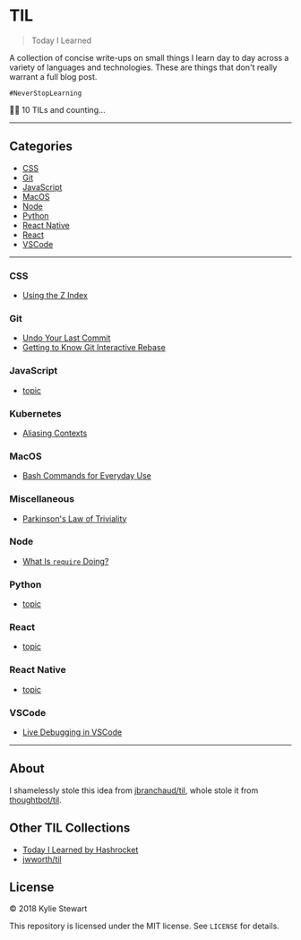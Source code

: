 # TIL

> Today I Learned

A collection of concise write-ups on small things I learn day to day across a
variety of languages and technologies. These are things that don't really
warrant a full blog post.

`#NeverStopLearning`

✍🏼 10 TILs and counting...

---

## Categories

- [CSS](#css)
- [Git](#git)
- [JavaScript](#javascript)
- [MacOS](#macos)
- [Node](#node)
- [Python](#python)
- [React Native](#react-native)
- [React](#react)
- [VSCode](#vscode)

---

### CSS

- [Using the Z Index](css/using-z-index.md)

### Git

- [Undo Your Last Commit](git/undoing-last-commit.md)
- [Getting to Know Git Interactive Rebase](git/interactive-rebase.md)

### JavaScript

- [topic](javascript/topic.md)

### Kubernetes

- [Aliasing Contexts](kubernetes/alias-context.md)

### MacOS

- [Bash Commands for Everyday Use](macos/basic-bash-commands.md)

### Miscellaneous

- [Parkinson's Law of Triviality](misc/bikeshedding.md)

### Node

- [What Is `require` Doing?](node/what-does-require-do.md)

### Python

- [topic](python/topic.md)

### React

- [topic](react/topic.md)

### React Native

- [topic](react-native/topic.md)

### VSCode

- [Live Debugging in VSCode](vscode/live-debugging.md)

---

## About

I shamelessly stole this idea from [jbranchaud/til](https://github.com/jbranchaud/til), whole stole it from [thoughtbot/til](https://github.com/thoughtbot/til).

## Other TIL Collections

- [Today I Learned by Hashrocket](https://til.hashrocket.com)
- [jwworth/til](https://github.com/jwworth/til)

## License

&copy; 2018 Kylie Stewart

This repository is licensed under the MIT license. See `LICENSE` for
details.
